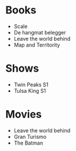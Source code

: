 # Books

- Scale
- De hangmat belegger
- Leave the world behind
- Map and Territority

# Shows

- Twin Peaks S1
- Tulsa King S1

# Movies

- Leave the world behind
- Gran Turismo
- The Batman
